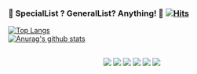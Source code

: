 ### 🌱 SpecialList ? GeneralList? Anything! 🌱 [![Hits](https://hits.seeyoufarm.com/api/count/incr/badge.svg?url=https%3A%2F%2Fgithub.com%2Fkkt219a&count_bg=%231498F0&title_bg=%23C9C9C9&icon=&icon_color=%23E7E7E7&title=today+is&edge_flat=false)](https://hits.seeyoufarm.com)
<!--
**kkt219a/kkt219a** is a ✨ _special_ ✨ repository because its `README.md` (this file) appears on your GitHub profile.

Here are some ideas to get you started:

- 🔭 I’m currently working on ...
- 🌱 I’m currently learning ...
- 👯 I’m looking to collaborate on ...
- 🤔 I’m looking for help with ...
- 💬 Ask me about ...
- 📫 How to reach me: ...
- 😄 Pronouns: ...
- ⚡ Fun fact: ...
-->
[![Top Langs](https://github-readme-stats.vercel.app/api/top-langs/?username=kkt219a&layout=compact)](https://github.com/anuraghazra/github-readme-stats)<br>
[![Anurag's github stats](https://github-readme-stats.vercel.app/api?username=kkt219a&show_icons=true&hide=prs&count_private=true)](https://github.com/anuraghazra/github-readme-stats)<br><br>
<p align="center">
  <img src="https://img.shields.io/badge/Java-007396?style=flat-square&logo=Java&logoColor=white"/></a> 
  <img src="https://img.shields.io/badge/Spring-6DB33F?style=flat-square&logo=Spring&logoColor=white"/></a>
  <img src="https://img.shields.io/badge/JavaScript-F7DF1E?style=flat-square&logo=JavaScript&logoColor=white"/></a>
  <img src="https://img.shields.io/badge/MySQL-1498F0?style=flat-square&logo=MySQL&logoColor=white"/></a>
  <img src="https://img.shields.io/badge/CSS-F43059?style=flat-square&logo=CSS3&logoColor=white"/></a>
  <img src="https://img.shields.io/badge/AndroidStudio-9146FF?style=flat-square&logo=Android&logoColor=white"/></a> 
</p>
